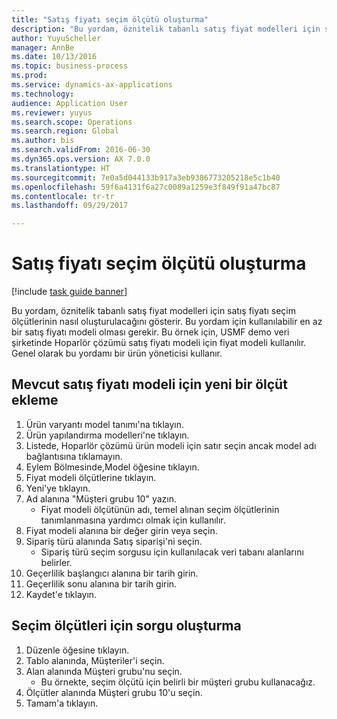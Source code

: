 ```yaml
--- 
title: "Satış fiyatı seçim ölçütü oluşturma"
description: "Bu yordam, öznitelik tabanlı satış fiyat modelleri için satış fiyatı seçim ölçütlerinin nasıl oluşturulacağını gösterir."
author: YuyuScheller
manager: AnnBe
ms.date: 10/13/2016
ms.topic: business-process
ms.prod: 
ms.service: dynamics-ax-applications
ms.technology: 
audience: Application User
ms.reviewer: yuyus
ms.search.scope: Operations
ms.search.region: Global
ms.author: bis
ms.search.validFrom: 2016-06-30
ms.dyn365.ops.version: AX 7.0.0
ms.translationtype: HT
ms.sourcegitcommit: 7e0a5d044133b917a3eb9386773205218e5c1b40
ms.openlocfilehash: 59f6a4131f6a27c0089a1259e3f849f91a47bc87
ms.contentlocale: tr-tr
ms.lasthandoff: 09/29/2017

---
```

# <a name="create-sales-price-selection-criteria"></a>Satış fiyatı seçim ölçütü oluşturma

[!include [task guide banner](../../includes/task-guide-banner.md)]

Bu yordam, öznitelik tabanlı satış fiyat modelleri için satış fiyatı seçim ölçütlerinin nasıl oluşturulacağını gösterir. Bu yordam için kullanılabilir en az bir satış fiyatı modeli olması gerekir. Bu örnek için, USMF demo veri şirketinde Hoparlör çözümü satış fiyatı modeli için fiyat modeli kullanılır. Genel olarak bu yordamı bir ürün yöneticisi kullanır.


## <a name="add-a-new-criterion-for-an-existing-sales-price-model"></a>Mevcut satış fiyatı modeli için yeni bir ölçüt ekleme
1. Ürün varyantı model tanımı'na tıklayın.
2. Ürün yapılandırma modelleri'ne tıklayın.
3. Listede, Hoparlör çözümü ürün modeli için satır seçin ancak model adı bağlantısına tıklamayın.
4. Eylem Bölmesinde,Model öğesine tıklayın.
5. Fiyat modeli ölçütlerine tıklayın.
6. Yeni'ye tıklayın.
7. Ad alanına "Müşteri grubu 10" yazın.
    * Fiyat modeli ölçütünün adı, temel alınan seçim ölçütlerinin tanımlanmasına yardımcı olmak için kullanılır.  
8. Fiyat modeli alanına bir değer girin veya seçin.
9. Sipariş türü alanında Satış siparişi'ni seçin.
    * Sipariş türü seçim sorgusu için kullanılacak veri tabanı alanlarını belirler.  
10. Geçerlilik başlangıcı alanına bir tarih girin.
11. Geçerlilik sonu alanına bir tarih girin.
12. Kaydet'e tıklayın.

## <a name="create-the-query-for-the-selection-criteria"></a>Seçim ölçütleri için sorgu oluşturma
1. Düzenle öğesine tıklayın.
2. Tablo alanında, Müşteriler'i seçin. 
3. Alan alanında Müşteri grubu'nu seçin.
    * Bu örnekte, seçim ölçütü için belirli bir müşteri grubu kullanacağız.  
4. Ölçütler alanında Müşteri grubu 10'u seçin. 
5. Tamam'a tıklayın.


